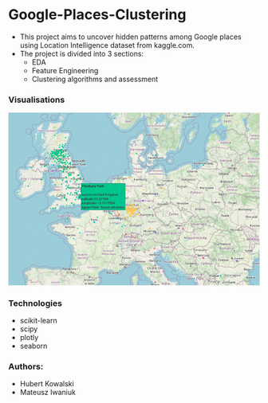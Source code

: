 # Google-Places-Clustering
- This project aims to uncover hidden patterns among Google places using Location Intelligence dataset from kaggle.com.
- The project is divided into 3 sections:
    - EDA
    - Feature Engineering
    - Clustering algorithms and assessment

### Visualisations
![Map_img](img/map_geo_1.png)

### Technologies
- scikit-learn
- scipy
- plotly
- seaborn

### Authors:
- Hubert Kowalski
- Mateusz Iwaniuk
